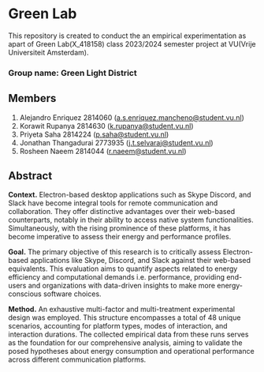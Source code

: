 # Green Lab

This repository is created to conduct the an empirical experimentation as apart of Green Lab(X_418158) class 2023/2024 semester project at VU(Vrije Universiteit Amsterdam).

### Group name: Green Light District

## Members
1. Alejandro Enriquez 2814060 (a.s.enriquez.mancheno@student.vu.nl)
2. Korawit Rupanya 2814630 (k.rupanya@student.vu.nl)
3. Priyeta Saha 2814224 (p.saha@student.vu.nl)
4. Jonathan Thangadurai 2773935 (j.t.selvaraj@student.vu.nl)
5. Rosheen Naeem 2814044 (r.naeem@student.vu.nl)

## Abstract
**Context.** Electron-based desktop applications such as Skype Discord, and Slack have become integral tools for remote communication and collaboration. They offer distinctive advantages over their web-based counterparts, notably in their ability to access native system functionalities. Simultaneously, with the rising prominence of these platforms, it has become imperative to assess their energy and performance profiles.

**Goal.** The primary objective of this research is to critically assess Electron-based applications like Skype, Discord, and Slack against their web-based equivalents. This evaluation aims to quantify aspects related to energy efficiency and computational demands i.e. performance, providing end-users and organizations with data-driven insights to make more energy-conscious software choices.

**Method.** An exhaustive multi-factor and multi-treatment experimental design was employed. This structure encompasses a total of 48 unique scenarios, accounting for platform types, modes of interaction, and interaction durations. The collected empirical data from these runs serves as the foundation for our comprehensive analysis, aiming to validate the posed hypotheses about energy consumption and operational performance across different communication platforms.